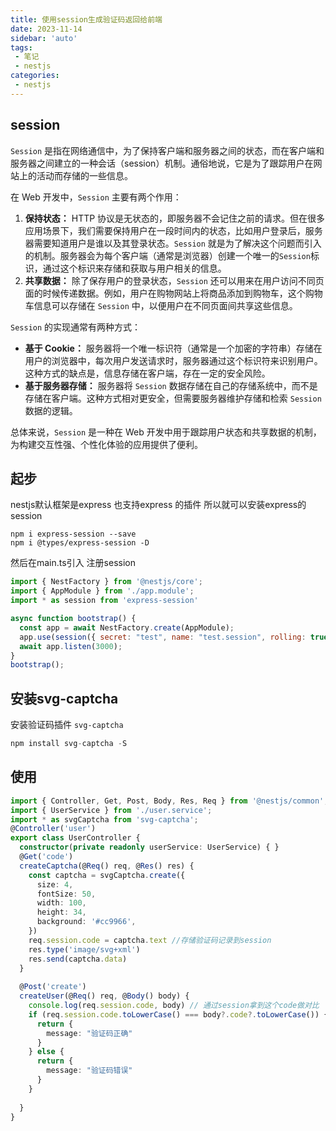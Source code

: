 ```yaml
---
title: 使用session生成验证码返回给前端
date: 2023-11-14
sidebar: 'auto'
tags:
 - 笔记
 - nestjs
categories:
 - nestjs
---
```


## session

`Session` 是指在网络通信中，为了保持客户端和服务器之间的状态，而在客户端和服务器之间建立的一种会话（session）机制。通俗地说，它是为了跟踪用户在网站上的活动而存储的一些信息。

在 Web 开发中，`Session` 主要有两个作用：

1. **保持状态：** HTTP 协议是无状态的，即服务器不会记住之前的请求。但在很多应用场景下，我们需要保持用户在一段时间内的状态，比如用户登录后，服务器需要知道用户是谁以及其登录状态。`Session` 就是为了解决这个问题而引入的机制。服务器会为每个客户端（通常是浏览器）创建一个唯一的`Session`标识，通过这个标识来存储和获取与用户相关的信息。
2. **共享数据：** 除了保存用户的登录状态，`Session` 还可以用来在用户访问不同页面的时候传递数据。例如，用户在购物网站上将商品添加到购物车，这个购物车信息可以存储在 `Session` 中，以便用户在不同页面间共享这些信息。

`Session` 的实现通常有两种方式：

- **基于 Cookie：** 服务器将一个唯一标识符（通常是一个加密的字符串）存储在用户的浏览器中，每次用户发送请求时，服务器通过这个标识符来识别用户。这种方式的缺点是，信息存储在客户端，存在一定的安全风险。
- **基于服务器存储：** 服务器将 `Session` 数据存储在自己的存储系统中，而不是存储在客户端。这种方式相对更安全，但需要服务器维护存储和检索 `Session` 数据的逻辑。

总体来说，`Session` 是一种在 Web 开发中用于跟踪用户状态和共享数据的机制，为构建交互性强、个性化体验的应用提供了便利。



## 起步

nestjs默认框架是express 也支持express 的插件 所以就可以安装express的session

```
npm i express-session --save
npm i @types/express-session -D
```

然后在main.ts引入 注册session

```js
import { NestFactory } from '@nestjs/core';
import { AppModule } from './app.module';
import * as session from 'express-session'

async function bootstrap() {
  const app = await NestFactory.create(AppModule);
  app.use(session({ secret: "test", name: "test.session", rolling: true, cookie: { maxAge: null } }))
  await app.listen(3000);
}
bootstrap();
```



## 安装svg-captcha

安装验证码插件 `svg-captcha`

```js
npm install svg-captcha -S
```

## 使用

```typescript
import { Controller, Get, Post, Body, Res, Req } from '@nestjs/common';
import { UserService } from './user.service';
import * as svgCaptcha from 'svg-captcha';
@Controller('user')
export class UserController {
  constructor(private readonly userService: UserService) { }
  @Get('code')
  createCaptcha(@Req() req, @Res() res) {
    const captcha = svgCaptcha.create({
      size: 4,
      fontSize: 50,
      width: 100,
      height: 34,
      background: '#cc9966',
    })
    req.session.code = captcha.text //存储验证码记录到session
    res.type('image/svg+xml')
    res.send(captcha.data)
  }
 
  @Post('create')
  createUser(@Req() req, @Body() body) {
    console.log(req.session.code, body) // 通过session拿到这个code做对比
    if (req.session.code.toLowerCase() === body?.code?.toLowerCase()) {
      return {
        message: "验证码正确"
      }
    } else {
      return {
        message: "验证码错误"
      }
    }
 
  }
}
```



